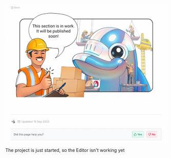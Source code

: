 ![Alt text](in_progress.png?raw=true "In progress")

The project is just started, so the Editor isn't working yet
